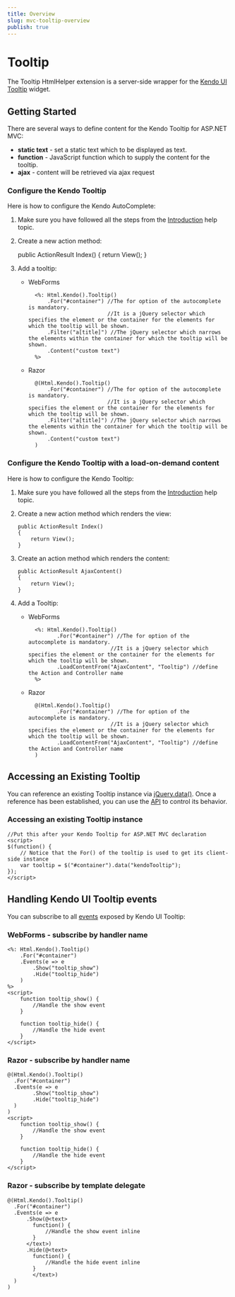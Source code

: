 ```yaml
---
title: Overview
slug: mvc-tooltip-overview
publish: true
---
```


# Tooltip

The Tooltip HtmlHelper extension is a server-side wrapper for the [Kendo UI Tooltip](/api/web/tooltip) widget.

## Getting Started

There are several ways to define content for the Kendo Tooltip for ASP.NET MVC:

*   **static text** - set a static text which to be displayed as text.
*   **function** - JavaScript function which to supply the content for the tooltip.
*   **ajax** - content will be retrieved via ajax request

### Configure the Kendo Tooltip

Here is how to configure the Kendo AutoComplete:

 1.  Make sure you have followed all the steps from the [Introduction](/getting-started/using-kendo-with/aspnet-mvc/introduction) help topic.
 2.  Create a new action method:

        public ActionResult Index()
        {
            return View();
        }
 3.  Add a tooltip:
     - WebForms

             <%: Html.Kendo().Tooltip()
                 .For("#container") //The for option of the autocomplete is mandatory.
                                    //It is a jQuery selector which specifies the element or the container for the elements for which the tooltip will be shown.
                 .Filter("a[title]") //The jQuery selector which narrows the elements within the container for which the tooltip will be shown.
                 .Content("custom text")
             %>
     - Razor

             @(Html.Kendo().Tooltip()
                 .For("#container") //The for option of the autocomplete is mandatory.
                                    //It is a jQuery selector which specifies the element or the container for the elements for which the tooltip will be shown.
                 .Filter("a[title]") //The jQuery selector which narrows the elements within the container for which the tooltip will be shown.
                 .Content("custom text")
             )

### Configure the Kendo Tooltip with a load-on-demand content

Here is how to configure the Kendo Tooltip:

1.  Make sure you have followed all the steps from the [Introduction](/getting-started/using-kendo-with/aspnet-mvc/introduction) help topic.

2.  Create a new action method which renders the view:

        public ActionResult Index()
        {
            return View();
        }
3.  Create an action method which renders the content:

        public ActionResult AjaxContent()
        {
            return View();
        }
4.  Add a Tooltip:
    - WebForms

            <%: Html.Kendo().Tooltip()
                   .For("#container") //The for option of the autocomplete is mandatory.
                                    //It is a jQuery selector which specifies the element or the container for the elements for which the tooltip will be shown.
                   .LoadContentFrom("AjaxContent", "Tooltip") //define the Action and Controller name
            %>
    - Razor

            @(Html.Kendo().Tooltip()
                   .For("#container") //The for option of the autocomplete is mandatory.
                                    //It is a jQuery selector which specifies the element or the container for the elements for which the tooltip will be shown.
                   .LoadContentFrom("AjaxContent", "Tooltip") //define the Action and Controller name
            )

## Accessing an Existing Tooltip

You can reference an existing Tooltip instance via [jQuery.data()](http://api.jquery.com/jQuery.data/).
Once a reference has been established, you can use the [API](/api/web/tooltip#methods) to control its behavior.

### Accessing an existing Tooltip instance

    //Put this after your Kendo Tooltip for ASP.NET MVC declaration
    <script>
    $(function() {
        // Notice that the For() of the tooltip is used to get its client-side instance
        var tooltip = $("#container").data("kendoTooltip");
    });
    </script>


## Handling Kendo UI Tooltip events

You can subscribe to all [events](/api/web/tooltip#events) exposed by Kendo UI Tooltip:

### WebForms - subscribe by handler name

    <%: Html.Kendo().Tooltip()
        .For("#container")
        .Events(e => e
            .Show("tooltip_show")
            .Hide("tooltip_hide")
        )
    %>
    <script>
        function tooltip_show() {
            //Handle the show event
        }

        function tooltip_hide() {
            //Handle the hide event
        }
    </script>


### Razor - subscribe by handler name

    @(Html.Kendo().Tooltip()
      .For("#container")
      .Events(e => e
            .Show("tooltip_show")
            .Hide("tooltip_hide")
      )
    )
    <script>
        function tooltip_show() {
            //Handle the show event
        }

        function tooltip_hide() {
            //Handle the hide event
        }
    </script>


### Razor - subscribe by template delegate

    @(Html.Kendo().Tooltip()
      .For("#container")
      .Events(e => e
          .Show(@<text>
            function() {
                //Handle the show event inline
            }
          </text>)
          .Hide(@<text>
            function() {
                //Handle the hide event inline
            }
            </text>)
      )
    )

